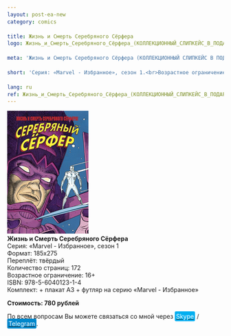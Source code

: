 ```yaml
---
layout: post-ea-new
category: comics

title: Жизнь и Смерть Серебряного Сёрфера
logo: Жизнь_и_Смерть_Серебряного_Сёрфера_(КОЛЛЕКЦИОННЫЙ_СЛИПКЕЙС_В_ПОДАРОК).png

meta: 'Жизнь и Смерть Серебряного Сёрфера (КОЛЛЕКЦИОННЫЙ СЛИПКЕЙС В ПОДАРОК). Серия: «Marvel - Избранное», сезон 1.'

short: 'Серия: «Marvel - Избранное», сезон 1.<br>Возрастное ограничение: 16+<br>ISBN: 978-5-6040123-1-4<br>Комплект: + плакат А3 + футляр на серию «Marvel - Избранное»'

lang: ru
ref: Жизнь_и_Смерть_Серебряного_Сёрфера_(КОЛЛЕКЦИОННЫЙ_СЛИПКЕЙС_В_ПОДАРОК)
---
```


<a data-fancybox="gallery" href="/img/comics/Жизнь_и_Смерть_Серебряного_Сёрфера_(КОЛЛЕКЦИОННЫЙ_СЛИПКЕЙС_В_ПОДАРОК).png"><img src="/img/comics/Жизнь_и_Смерть_Серебряного_Сёрфера_(КОЛЛЕКЦИОННЫЙ_СЛИПКЕЙС_В_ПОДАРОК).png" alt=""></a>  
**Жизнь и Смерть Серебряного Сёрфера**  
Серия: «Marvel - Избранное», сезон 1  
Формат: 185х275  
Переплёт: твёрдый  
Количество страниц: 172  
Возрастное ограничение: 16+  
ISBN: 978-5-6040123-1-4  
Комплект: + плакат А3 + футляр на серию «Marvel - Избранное»

**Стоимость: 780 рублей**

По всем вопросам Вы можете связаться со мной через <a href="skype:chutkoy89?call" target="_blank"><span style="background-color:#00aff0; color:white; padding:3px; border-radius: 3px">Skype</span></a> / <a href="https://t.me/chutkoy" target="_blank"><span style="background-color:#0088cc; color:white; padding:3px; border-radius: 3px">Telegram</span></a>.
